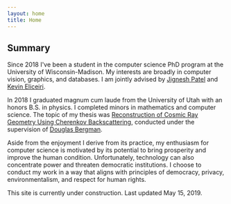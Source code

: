 ```yaml
---
layout: home
title: Home
---
```


## Summary

Since 2018 I've been a student in the computer science PhD program at the University of Wisconsin-Madison. My interests are broadly in computer vision, graphics, and databases. I am jointly advised by [Jignesh Patel](http://pages.cs.wisc.edu/~jignesh/) and [Kevin Eliceiri](https://loci.wisc.edu/people/kevin-eliceiri).

In 2018 I graduated magnum cum laude from the University of Utah with an honors B.S. in physics. I completed minors in mathematics and computer science. The topic of my thesis was [Reconstruction of Cosmic Ray Geometry Using Cherenkov Backscattering](http://www.telescopearray.org/images/papers/theses/Dutson_Thesis.pdf), conducted under the supervision of [Douglas Bergman](http://www.physics.utah.edu/~bergman/).

Aside from the enjoyment I derive from its practice, my enthusiasm for computer science is motivated by its potential to bring prosperity and improve the human condition. Unfortunately, technology can also concentrate power and threaten democratic institutions. I choose to conduct my work in a way that aligns with principles of democracy, privacy, environmentalism, and respect for human rights.

This site is currently under construction. Last updated May 15, 2019.